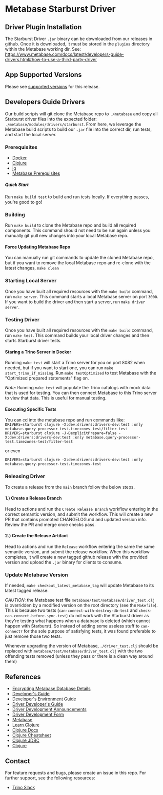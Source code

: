 # Metabase Starburst Driver

## Driver Plugin Installation
The Starburst Driver `.jar` binary can be downloaded from our releases in github. Once it is downloaded, 
it must be stored in the `plugins` directory within the Metabase working dir. See: https://www.metabase.com/docs/latest/developers-guide-drivers.html#how-to-use-a-third-party-driver

## App Supported Versions

Please see [supported versions](app_versions.json) for this release.

## Developers Guide Drivers

Our build scripts will git clone the Metabase repo to `./metabase` and copy all Starburst driver files into the 
expected folder: `./metabase/modules/drivers/starburst`. From here, we leverage the Metabase build scripts to 
build our `.jar` file into the correct dir, run tests, and start the local server.

### Prerequisites
* [Docker](https://www.docker.com/)
* [Clojure](https://clojure.org/guides/install_clojure)
* [jq](https://stedolan.github.io/jq/download/)
* [Metabase Prerequisites](https://www.metabase.com/docs/latest/developers-guide/build#install-the-prerequisites)

##### Quick Start
Run `make build test` to build and run tests locally. If everything passes, you're good to go!

### Building
Run `make build` to clone the Metabase repo and build all required components. This command should not need
to be run again unless you manually git pull new changes into your local Metabase repo.

#### Force Updating Metabase Repo
You can manually run git commands to update the cloned Metabase repo, but if you want to remove 
the local Metabase repo and re-clone with the latest changes, `make clean`

### Starting Local Server
Once you have built all required resources with the `make build` command, run `make server`. 
This command starts a local Metabase server on port `3000`. If you want to build the driver and then start a server, run `make driver server`.

### Testing Driver
Once you have built all required resources with the `make build` command, run `make test`. This command builds your local driver changes and then starts Starburst driver tests.

#### Staring a Trino Server in Docker 
Running `make test` will start a Trino server for you on port 8082 when needed, but if you want to start one, you can run `make start_trino_if_missing`. Run `make testOptimized` to test Metabase with the "Optimized prepared statements" flag on.

*Note:* Running `make test` will populate the Trino catalogs with mock data that is used for testing. You can then connect Metabase to this Trino server to view that data. This is useful for manual testing.

#### Executing Specific Tests
You can cd into the metabase repo and run commands like:
`DRIVERS=starburst clojure -X:dev:drivers:drivers-dev:test :only metabase.query-processor-test.timezones-test/filter-test`
`DRIVERS=starburst clojure -J-DexplicitPrepare=false -X:dev:drivers:drivers-dev:test :only metabase.query-processor-test.timezones-test/filter-test`

or even

`DRIVERS=starburst clojure -X:dev:drivers:drivers-dev:test :only metabase.query-processor-test.timezones-test`

### Releasing Driver
To create a release from the `main` branch follow the below steps.

#### 1.) Create a Release Branch
Head to actions and run the `Create Release Branch` workflow entering in the correct semantic version, and submit the workflow. This will create a new PR that contains promoted CHANGELOG.md and updated version info. Review the PR and merge once checks pass.

#### 2.) Create the Release Artifact 
Head to actions and run the `Release` workflow entering the same the same semantic version, and submit the release workflow. When this workflow completes, it will create a new tagged github release with the provided version and upload the `.jar` binary for clients to consume.

### Update Metabase Version
If needed, `make checkout_latest_metabase_tag` will update Metabase to its latest tagged release. 

*CAUTION*: the Metabase test file `metabase/test/metabase/driver_test.clj` is overridden by a modified version on the root directory (see the `Makefile`). This is because two tests (`can-connect-with-destroy-db-test` and `check-can-connect-before-sync-test`) do not work with the Starburst driver as they're testing what happens when a database is deleted (which cannot happen with Starburst). So instead of adding some useless stuff to `can-connect?` for the sole purpose of satisfying tests, it was found preferable to just remove those two tests.

Whenever upgrading the version of Metabase, `./driver_test.clj` should be replaced with `metabase/test/metabase/driver_test.clj` with the two offending tests removed (unless they pass or there is a clean way around them)

## References
* [Encrypting Metabase Database Details](https://www.metabase.com/docs/latest/operations-guide/encrypting-database-details-at-rest.html)
* [Developer's Guide](https://www.metabase.com/docs/latest/developers-guide/start.html)
* [Developer's Environment Guide](https://www.metabase.com/docs/latest/developers-guide/devenv.html)
* [Driver Developer's Guide](https://www.metabase.com/docs/latest/developers-guide-drivers.html#driver-development)
* [Driver Development Announcements](https://www.metabase.com/docs/latest/developers-guide-drivers.html#driver-development-announcements)
* [Driver Development Form](https://discourse.metabase.com/c/driver-development)
* [Metabase](https://www.metabase.com/)
* [Learn Clojure](https://clojure.org/guides/learn/clojure)
* [Clojure Docs](https://clojuredocs.org/clojure.core)
* [Clojure Cheatsheet](https://clojure.org/api/cheatsheet)
* [Clojure JDBC](https://clojure-doc.org/articles/ecosystem/java_jdbc/using_sql/)
* [Clojure](https://clojure.org/index)

## Contact
For feature requests and bugs, please create an issue in this repo. For further support, see the following resources:
* [Trino Slack](https://trino.io/slack.html)
